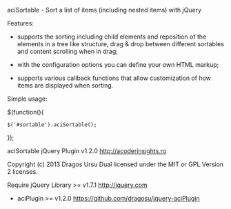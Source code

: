 
aciSortable - Sort a list of items (including nested items) with jQuery

Features:

- supports the sorting including child elements and reposition of the elements
  in a tree like structure, drag & drop between different sortables and 
  content scrolling when in drag;

- with the configuration options you can define your own HTML markup;

- supports various callback functions that allow customization of how items
  are displayed when sorting.

Simple usage:

$(function(){

    $('#sortable').aciSortable();

});

aciSortable jQuery Plugin v1.2.0
http://acoderinsights.ro

Copyright (c) 2013 Dragos Ursu
Dual licensed under the MIT or GPL Version 2 licenses.

Require jQuery Library >= v1.7.1 http://jquery.com
+ aciPlugin >= v1.2.0 https://github.com/dragosu/jquery-aciPlugin
